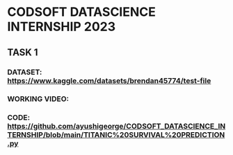 # CODSOFT DATASCIENCE INTERNSHIP 2023
## TASK 1
### DATASET: https://www.kaggle.com/datasets/brendan45774/test-file
### WORKING VIDEO: 
### CODE: https://github.com/ayushigeorge/CODSOFT_DATASCIENCE_INTERNSHIP/blob/main/TITANIC%20SURVIVAL%20PREDICTION.py
